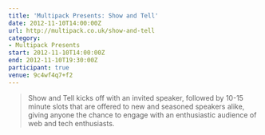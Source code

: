 ```yaml
---
title: 'Multipack Presents: Show and Tell'
date: 2012-11-10T14:00:00Z
url: http://multipack.co.uk/show-and-tell
category:
- Multipack Presents
start: 2012-11-10T14:00:00Z
end: 2012-11-10T19:30:00Z
participant: true
venue: 9c4wf4q7+f2
---
```

> Show and Tell kicks off with an invited speaker, followed by 10-15 minute slots that are offered to new and seasoned speakers alike, giving anyone the chance to engage with an enthusiastic audience of web and tech enthusiasts.
